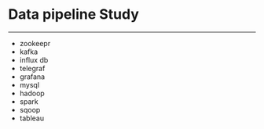 # Data pipeline Study

---

- zookeepr
- kafka
- influx db
- telegraf
- grafana
- mysql
- hadoop
- spark
- sqoop
- tableau
